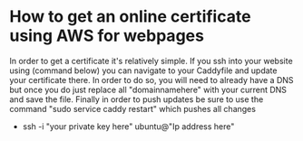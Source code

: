 # How to get an online certificate using AWS for webpages
  In order to get a certificate it's relatively simple. If you ssh into your website using (command below) you can navigate to your Caddyfile and update your certificate there. In order to do so, you will need to already have a DNS but once you do just replace all "domainnamehere"
   with your current DNS and save the file. Finally in order to push updates be sure to use the command "sudo service caddy restart" which pushes all changes
  - ssh -i "your private key here" ubuntu@"Ip address here" 
